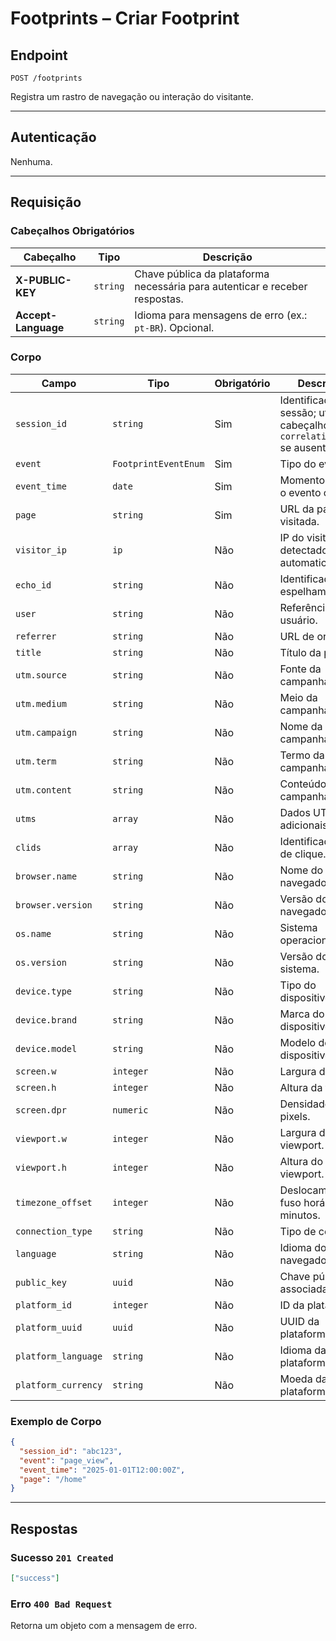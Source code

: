 # Footprints – Criar Footprint

## Endpoint

`POST /footprints`

Registra um rastro de navegação ou interação do visitante.

---

## Autenticação

Nenhuma.

---

## Requisição

### Cabeçalhos Obrigatórios

| Cabeçalho | Tipo | Descrição |
| --------- | ---- | --------- |
| **X-PUBLIC-KEY** | `string` | Chave pública da plataforma necessária para autenticar e receber respostas. |
| **Accept-Language** | `string` | Idioma para mensagens de erro (ex.: `pt-BR`). Opcional. |

### Corpo

| Campo | Tipo | Obrigatório | Descrição |
| ----- | ---- | ----------- | --------- |
| `session_id` | `string` | Sim | Identificador da sessão; utiliza o cabeçalho `x-correlation-id` se ausente. |
| `event` | `FootprintEventEnum` | Sim | Tipo do evento. |
| `event_time` | `date` | Sim | Momento em que o evento ocorreu. |
| `page` | `string` | Sim | URL da página visitada. |
| `visitor_ip` | `ip` | Não | IP do visitante; detectado automaticamente. |
| `echo_id` | `string` | Não | Identificador de espelhamento. |
| `user` | `string` | Não | Referência ao usuário. |
| `referrer` | `string` | Não | URL de origem. |
| `title` | `string` | Não | Título da página. |
| `utm.source` | `string` | Não | Fonte da campanha. |
| `utm.medium` | `string` | Não | Meio da campanha. |
| `utm.campaign` | `string` | Não | Nome da campanha. |
| `utm.term` | `string` | Não | Termo da campanha. |
| `utm.content` | `string` | Não | Conteúdo da campanha. |
| `utms` | `array` | Não | Dados UTM adicionais. |
| `clids` | `array` | Não | Identificadores de clique. |
| `browser.name` | `string` | Não | Nome do navegador. |
| `browser.version` | `string` | Não | Versão do navegador. |
| `os.name` | `string` | Não | Sistema operacional. |
| `os.version` | `string` | Não | Versão do sistema. |
| `device.type` | `string` | Não | Tipo do dispositivo. |
| `device.brand` | `string` | Não | Marca do dispositivo. |
| `device.model` | `string` | Não | Modelo do dispositivo. |
| `screen.w` | `integer` | Não | Largura da tela. |
| `screen.h` | `integer` | Não | Altura da tela. |
| `screen.dpr` | `numeric` | Não | Densidade de pixels. |
| `viewport.w` | `integer` | Não | Largura do viewport. |
| `viewport.h` | `integer` | Não | Altura do viewport. |
| `timezone_offset` | `integer` | Não | Deslocamento do fuso horário em minutos. |
| `connection_type` | `string` | Não | Tipo de conexão. |
| `language` | `string` | Não | Idioma do navegador. |
| `public_key` | `uuid` | Não | Chave pública associada. |
| `platform_id` | `integer` | Não | ID da plataforma. |
| `platform_uuid` | `uuid` | Não | UUID da plataforma. |
| `platform_language` | `string` | Não | Idioma da plataforma. |
| `platform_currency` | `string` | Não | Moeda da plataforma. |

### Exemplo de Corpo

```json
{
  "session_id": "abc123",
  "event": "page_view",
  "event_time": "2025-01-01T12:00:00Z",
  "page": "/home"
}
```

---

## Respostas

### Sucesso `201 Created`

```json
["success"]
```

### Erro `400 Bad Request`

Retorna um objeto com a mensagem de erro.

